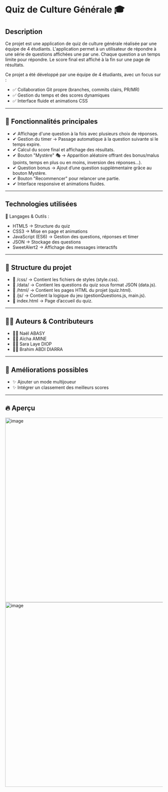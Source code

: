 # Quiz de Culture Générale 🎓

## Description
Ce projet est une application de quiz de culture générale réalisée par une équipe de 4 étudiants. 
L'application permet à un utilisateur de répondre à une série de questions affichées une par une. 
Chaque question a un temps limite pour répondre. Le score final est affiché à la fin sur une page de résultats.

Ce projet a été développé par une équipe de 4 étudiants, avec un focus sur :
- ✅ Collaboration Git propre (branches, commits clairs, PR/MR)
- ✅ Gestion du temps et des scores dynamiques
- ✅ Interface fluide et animations CSS

  
---


## 🚀 Fonctionnalités principales
- ✔ Affichage d'une question à la fois avec plusieurs choix de réponses.
- ✔ Gestion du timer → Passage automatique à la question suivante si le temps expire.
- ✔ Calcul du score final et affichage des résultats.
- ✔ Bouton "Mystère" 🎭 → Apparition aléatoire offrant des bonus/malus (points, temps en plus ou en moins, inversion des réponses...).
- ✔ Question bonus → Ajout d’une question supplémentaire grâce au bouton Mystère.
- ✔ Bouton "Recommencer" pour relancer une partie.
- ✔ Interface responsive et animations fluides.


---


## Technologies utilisées

📌 Langages & Outils :
- HTML5 → Structure du quiz
- CSS3 → Mise en page et animations
- JavaScript (ES6) → Gestion des questions, réponses et timer
- JSON → Stockage des questions
- SweetAlert2 → Affichage des messages interactifs


---


## 📂 Structure du projet
- 📁 /css/ → Contient les fichiers de styles (style.css).
- 📁 /data/ → Contient les questions du quiz sous format JSON (data.js).
- 📁 /html/ → Contient les pages HTML du projet (quiz.html).
- 📁 /js/ → Contient la logique du jeu (gestionQuestions.js, main.js).
- 📄 index.html → Page d’accueil du quiz.

  
---


## 👨‍💻 Auteurs & Contributeurs
- 👨‍💻 Naël ABASY 
- 👩‍💻 Aïcha AMINE 
- 👨‍💻 Sara Laye DIOP 
- 👩‍💻 Brahim ABDI DIARRA


---


## 📜 Améliorations possibles
- ✨ Ajouter un mode multijoueur
- ✨ Intégrer un classement des meilleurs scores


---


## 🔥 Aperçu

<img width="590" alt="image" src="https://github.com/user-attachments/assets/05e73814-0c16-4136-9225-7c52a1bea05e" />


<img width="590" alt="image" src="https://github.com/user-attachments/assets/b1c55f2f-0726-4236-ada5-a75c6a3003f7" />

